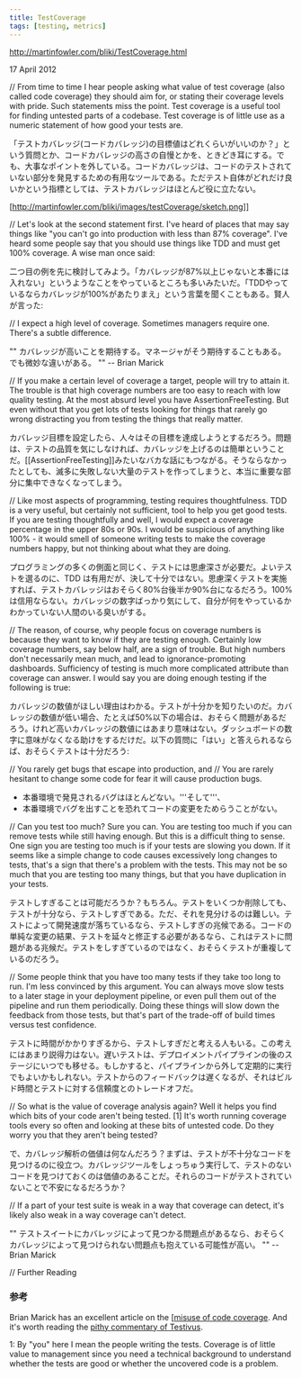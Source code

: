 ```yaml
---
title: TestCoverage
tags: [testing, metrics]
---
```


http://martinfowler.com/bliki/TestCoverage.html

17 April 2012

// From time to time I hear people asking what value of test coverage (also called code coverage) they should aim for, or stating their coverage levels with pride. Such statements miss the point. Test coverage is a useful tool for finding untested parts of a codebase. Test coverage is of little use as a numeric statement of how good your tests are.

「テストカバレッジ(コードカバレッジ)の目標値はどれくらいがいいのか？」という質問とか、コードカバレッジの高さの自慢とかを、ときどき耳にする。でも、大事なポイントを外している。コードカバレッジは、コードのテストされていない部分を発見するための有用なツールである。ただテスト自体がどれだけ良いかという指標としては、テストカバレッジはほとんど役に立たない。

[http://martinfowler.com/bliki/images/testCoverage/sketch.png]]

// Let's look at the second statement first. I've heard of places that may say things like "you can't go into production with less than 87% coverage". I've heard some people say that you should use things like TDD and must get 100% coverage. A wise man once said:

二つ目の例を先に検討してみよう。「カバレッジが87%以上じゃないと本番には入れない」というようなことをやっているところも多いみたいだ。「TDDやっているならカバレッジが100%があたりまえ」という言葉を聞くこともある。賢人が言った:

// I expect a high level of coverage. Sometimes managers require one. There's a subtle difference.

"" カバレッジが高いことを期待する。マネージャがそう期待することもある。でも微妙な違いがある。
"" -- Brian Marick

// If you make a certain level of coverage a target, people will try to attain it. The trouble is that high coverage numbers are too easy to reach with low quality testing. At the most absurd level you have AssertionFreeTesting. But even without that you get lots of tests looking for things that rarely go wrong distracting you from testing the things that really matter.

カバレッジ目標を設定したら、人々はその目標を達成しようとするだろう。問題は、テストの品質を気にしなければ、カバレッジを上げるのは簡単ということだ。[[AssertionFreeTesting]]みたいなバカな話にもつながる。そうならなかったとしても、滅多に失敗しない大量のテストを作ってしまうと、本当に重要な部分に集中できなくなってしまう。

// Like most aspects of programming, testing requires thoughtfulness. TDD is a very useful, but certainly not sufficient, tool to help you get good tests. If you are testing thoughtfully and well, I would expect a coverage percentage in the upper 80s or 90s. I would be suspicious of anything like 100% - it would smell of someone writing tests to make the coverage numbers happy, but not thinking about what they are doing.

プログラミングの多くの側面と同じく、テストには思慮深さが必要だ。よいテストを選るのに、TDD は有用だが、決して十分ではない。思慮深くテストを実施すれば、テストカバレッジはおそらく80%台後半か90%台になるだろう。100%は信用ならない。カバレッジの数字ばっかり気にして、自分が何をやっているかわかっていない人間のいる臭いがする。

// The reason, of course, why people focus on coverage numbers is because they want to know if they are testing enough. Certainly low coverage numbers, say below half, are a sign of trouble. But high numbers don't necessarily mean much, and lead to ignorance-promoting dashboards. Sufficiency of testing is much more complicated attribute than coverage can answer. I would say you are doing enough testing if the following is true:

カバレッジの数値がほしい理由はわかる。テストが十分かを知りたいのだ。カバレッジの数値が低い場合、たとえば50%以下の場合は、おそらく問題があるだろう。けれど高いカバレッジの数値にはあまり意味はない。ダッシュボードの数字に意味がなくなる助けをするだけだ。以下の質問に「はい」と答えられるならば、おそらくテストは十分だろう:

// You rarely get bugs that escape into production, and
// You are rarely hesitant to change some code for fear it will cause production bugs.

* 本番環境で発見されるバグはほとんどない。'''そして'''、
* 本番環境でバグを出すことを恐れてコードの変更をためらうことがない。

// Can you test too much? Sure you can. You are testing too much if you can remove tests while still having enough. But this is a difficult thing to sense. One sign you are testing too much is if your tests are slowing you down. If it seems like a simple change to code causes excessively long changes to tests, that's a sign that there's a problem with the tests. This may not be so much that you are testing too many things, but that you have duplication in your tests.

テストしすぎることは可能だろうか？もちろん。テストをいくつか削除しても、テストが十分なら、テストしすぎである。ただ、それを見分けるのは難しい。テストによって開発速度が落ちているなら、テストしすぎの兆候である。コードの単純な変更の結果、テストを延々と修正する必要があるなら、これはテストに問題がある兆候だ。テストをしすぎているのではなく、おそらくテストが重複しているのだろう。

// Some people think that you have too many tests if they take too long to run. I'm less convinced by this argument. You can always move slow tests to a later stage in your deployment pipeline, or even pull them out of the pipeline and run them periodically. Doing these things will slow down the feedback from those tests, but that's part of the trade-off of build times versus test confidence.

テストに時間がかかりすぎるから、テストしすぎだと考える人もいる。この考えにはあまり説得力はない。遅いテストは、デプロイメントパイプラインの後のステージにいつでも移せる。もしかすると、パイプラインから外して定期的に実行でもよいかもしれない。テストからのフィードバックは遅くなるが、それはビルド時間とテストに対する信頼度とのトレードオフだ。

// So what is the value of coverage analysis again? Well it helps you find which bits of your code aren't being tested. [1] It's worth running coverage tools every so often and looking at these bits of untested code. Do they worry you that they aren't being tested?

で、カバレッジ解析の価値は何なんだろう？まずは、テストが不十分なコードを見つけるのに役立つ。カバレッジツールをしょっちゅう実行して、テストのないコードを見つけておくのは価値のあることだ。それらのコードがテストされていないことで不安になるだろうか？

// If a part of your test suite is weak in a way that coverage can detect, it's likely also weak in a way coverage can't detect.

"" テストスイートにカバレッジによって見つかる問題点があるなら、おそらくカバレッジによって見つけられない問題点も抱えている可能性が高い。
"" -- Brian Marick

// Further Reading

### 参考

Brian Marick has an excellent article on the [[misuse of code coverage](http://www.exampler.com/testing-com/writings/coverage.pdf). And it's worth reading the [pithy commentary of Testivus](http://www.developertesting.com/archives/month200705/20070504-000425.html).

1: By "you" here I mean the people writing the tests. Coverage is of little value to management since you need a technical background to understand whether the tests are good or whether the uncovered code is a problem.
